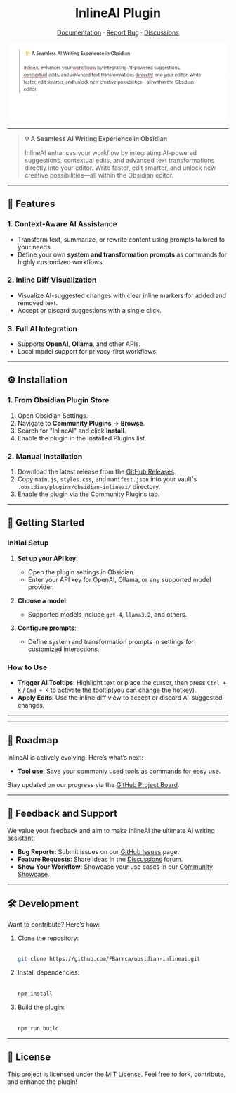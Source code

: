 <h1 align="center">InlineAI Plugin</h1>

<p align="center">
  <a href="https://github.com/FBarrca/obsidian-inlineai/wiki">Documentation</a>
  ·
  <a href="https://github.com/FBarrca/obsidian-inlineai/issues">Report Bug</a>
  ·
  <a href="https://github.com/FBarrca/obsidian-inlineai/discussions">Discussions</a>
</p>

![demo](docs/demo.gif)

---

> **💡 A Seamless AI Writing Experience in Obsidian**
>
> InlineAI enhances your workflow by integrating AI-powered suggestions, contextual edits, and advanced text transformations directly into your editor. Write faster, edit smarter, and unlock new creative possibilities—all within the Obsidian editor.

---

## 🌟 Features

### **1. Context-Aware AI Assistance**

- Transform text, summarize, or rewrite content using prompts tailored to your needs.
- Define your own **system and transformation prompts** as commands for highly customized workflows.

### **2. Inline Diff Visualization**

- Visualize AI-suggested changes with clear inline markers for added and removed text.
- Accept or discard suggestions with a single click.

### **3. Full AI Integration**

- Supports **OpenAI**, **Ollama**, and other APIs.
- Local model support for privacy-first workflows.

---

## ⚙️ Installation

### **1. From Obsidian Plugin Store**

1. Open Obsidian Settings.
2. Navigate to **Community Plugins** → **Browse**.
3. Search for "InlineAI" and click **Install**.
4. Enable the plugin in the Installed Plugins list.

### **2. Manual Installation**

1. Download the latest release from the [GitHub Releases](https://github.com/FBarrca/obsidian-inlineai/releases).
2. Copy `main.js`, `styles.css`, and `manifest.json` into your vault's `.obsidian/plugins/obsidian-inlineai/` directory.
3. Enable the plugin via the Community Plugins tab.

---

## 🚀 Getting Started

### Initial Setup

1. **Set up your API key**:

   - Open the plugin settings in Obsidian.
   - Enter your API key for OpenAI, Ollama, or any supported model provider.
2. **Choose a model**:

   - Supported models include `gpt-4`, `llama3.2`, and others.
3. **Configure prompts**:

   - Define system and transformation prompts in settings for customized interactions.

### How to Use

- **Trigger AI Tooltips**: Highlight text or place the cursor, then press `Ctrl + K` / `Cmd + K` to activate the tooltip(you can change the hotkey).
- **Apply Edits**: Use the inline diff view to accept or discard AI-suggested changes.

---

---

## 🔮 Roadmap

InlineAI is actively evolving! Here’s what’s next:

- **Tool use**: Save your commonly used tools as commands for easy use.

Stay updated on our progress via the [GitHub Project Board](https://github.com/FBarrca/obsidian-inlineai/projects).

---

## 🙏 Feedback and Support

We value your feedback and aim to make InlineAI the ultimate AI writing assistant:

- **Bug Reports**: Submit issues on our [GitHub Issues](https://github.com/FBarrca/obsidian-inlineai/issues) page.
- **Feature Requests**: Share ideas in the [Discussions](https://github.com/FBarrca/obsidian-inlineai/discussions) forum.
- **Show Your Workflow**: Showcase your use cases in our [Community Showcase](https://github.com/FBarrca/obsidian-inlineai/discussions/categories/showcase).

---

## 🛠️ Development

Want to contribute? Here’s how:

1. Clone the repository:

    ```bash

    git clone https://github.com/FBarrca/obsidian-inlineai.git

    ```
2. Install dependencies:

    ```bash

    npm install

    ```
3. Build the plugin:

    ```bash

    npm run build

    ```

---

## 📝 License

This project is licensed under the [MIT License](LICENSE). Feel free to fork, contribute, and enhance the plugin!